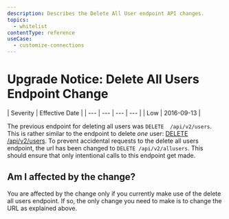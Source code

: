 ```yaml
---
description: Describes the Delete All User endpoint API changes. 
topics:
  - whitelist
contentType: reference
useCase:
  - customize-connections
---
```

# Upgrade Notice: Delete All Users Endpoint Change

| Severity | Effective Date |
| --- | --- | --- | --- |
| Low | 2016-09-13 |

The previous endpoint for deleting all users was `DELETE  /api/v2/users`. This is rather similar to the endpoint to delete _one_ user: [DELETE  /api/v2/users](/api/management/v2#!/Users/delete_users_by_id). To prevent accidental requests to the delete all users endpoint, the url has been changed to `DELETE /api/v2/allusers`. This should ensure that only intentional calls to this endpoint get made.

## Am I affected by the change?

You are affected by the change only if you currently make use of the delete all users endpoint. If so, the only change you need to make is to change the URL as explained above.
